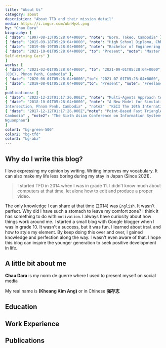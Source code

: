 ```yaml
---  
title: "About Us"  
category: about  
description: "About TFD and their mission detail"  
media: https://i.imgur.com/ubnHyzL.png
by: "Chau Dara"
biography: [
{ "date": "1997-08-13T05:28:04+0000", "note": "Born, Takeo, Cambodia" },
{ "date": "2015-09-18T05:28:04+0000", "note": "High School Diploma, Chbar Ampov High School"},
{ "date": "2019-06-19T05:28:04+0000", "note": "Bachelor of Engineering in Information Technology, Royal University of Phnom Penh","note2":"Thesis: Modelling and Simulation of Fluid Particles Inside a Room"},
{ "date": "2021-10-01T05:28:04+0000", "to": "Present", "note": "Master of Engineering in Information Technology, Niigata University" ,"note2":"Research Topics: Applying Multi-Agent Reinforcement Learning for Negotiation Tasks for
Self-driving Cars" }
]
works: [
{ "date": "2021-02-01T05:28:04+0000", "to": "2021-09-01T05:28:04+0000", "note": "Contracted System Developer, The Council for the Development of Cambodia
(CDC), Phnom Penh, Cambodia" },
{ "date": "2020-06-01T05:28:04+0000","to": "2021-07-01T05:28:04+0000", "note": "Project Manager, Inklusivity, Phnom Penh"},
{ "date": "2019-08-01T05:28:04+0000","to": "Present", "note": "Freelance" },
]
publications: [
{ "date": "2022-12-23T01:17:26.000Z", "note": "Multi-Agents Approach to Autonomous Vehicles in Intersection Crossing" , "note2":"Niigata University Student Branch 13th Student Research Presentation Exchange Meeting" , "note3" : "Kheang Kim Ang, Tatsuya Yamazaki" },
{ "date": "2018-10-01T05:28:04+0000", "note": "A New Model for Simulating and Evaluating Congestion Cause at Signalized
Intersection, Phnom Penh, Cambodia" , "note2" :"KSII The 10th International Conference on Internet (ICONI) 2018." , "note3": "KimAng Kheang, Sokchea Kor, Sovila Srun"},
{ "date": "2017-12-12T01:17:26.000Z","note": "Point-Based Fast Triangle-Triangle Intersection Detection, Phnom Penh,
Cambodia" , "note2": "The Sixth Asian Conference on Information Systems (ACIS) 2017." , "note3" :"Vichear Keo Ouk, KimAng Kheang, Seihakrith Tan, Sokha Heng, Pheakdey
Nguonphan"}
]
color1: "bg-green-500"
color2: "bg-tfd"
color3: "bg-aba"
--- 
```

## Why do I write this blog?
<p class="lead">  
I love expressing my opinion by writing. Writing improves my vocabulary. It can also make my life less boring during my stay in Japan (Since 2021). 
</p>  

>  I started TFD in 2014 when I was in grade 11. I didn't know much about computers at that time, let alone how to edit and produce a proper video.

The only knowledge I can share at that time (2014) was `English`. It wasn't perfect. Why did I have such a stomach to leave my comfort zone? I think it has something to do with `motivation`. I always have curiosity about how things work around me. I started a small blog with Google blogger when I was in grade 10. It wasn't a success, but it was fun. I learned about `html` and how to style my element. By keep doing this over and over, I gained knowledge and perfection along the way. I wasn't even aware of that. I hope this blog can inspire the younger generation to seek positive development in life.

<social-card></social-card>

## A little bit about me

**Chau Dara** is my norm de guerre where I used to present myself on social media

My real name is **(Kheang Kim Ang)** or in Chinese **强存志**

## Education

<my-timeline :biography="biography" :color="color1"></my-timeline>

## Work Experience

<my-timeline :biography="works" :color="color2"></my-timeline>

## Publications

<my-timeline :biography="publications" :color="color3"></my-timeline>
